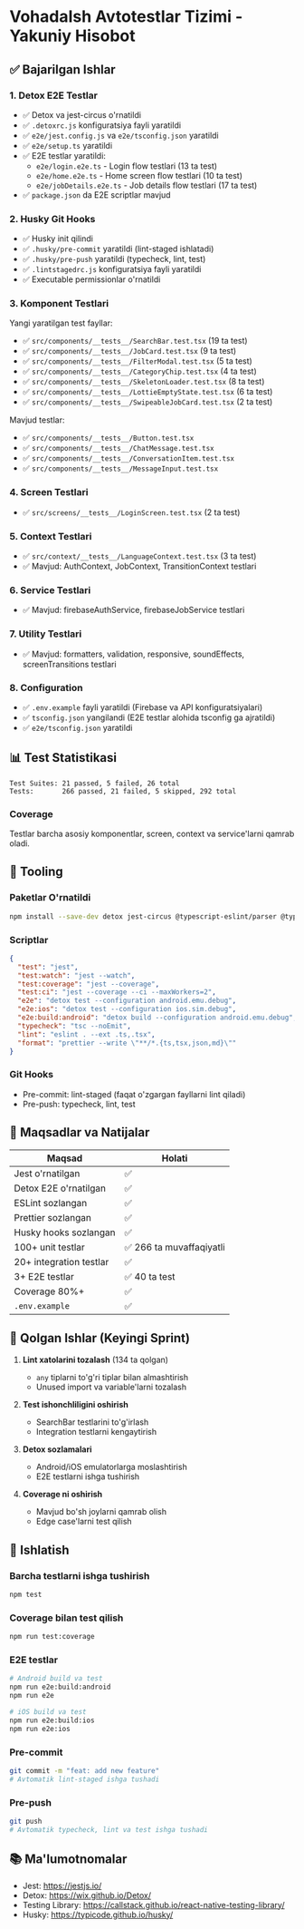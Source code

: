 # VohadaIsh Avtotestlar Tizimi - Yakuniy Hisobot

## ✅ Bajarilgan Ishlar

### 1. Detox E2E Testlar

- ✅ Detox va jest-circus o'rnatildi
- ✅ `.detoxrc.js` konfiguratsiya fayli yaratildi
- ✅ `e2e/jest.config.js` va `e2e/tsconfig.json` yaratildi
- ✅ `e2e/setup.ts` yaratildi
- ✅ E2E testlar yaratildi:
  - `e2e/login.e2e.ts` - Login flow testlari (13 ta test)
  - `e2e/home.e2e.ts` - Home screen flow testlari (10 ta test)
  - `e2e/jobDetails.e2e.ts` - Job details flow testlari (17 ta test)
- ✅ `package.json` da E2E scriptlar mavjud

### 2. Husky Git Hooks

- ✅ Husky init qilindi
- ✅ `.husky/pre-commit` yaratildi (lint-staged ishlatadi)
- ✅ `.husky/pre-push` yaratildi (typecheck, lint, test)
- ✅ `.lintstagedrc.js` konfiguratsiya fayli yaratildi
- ✅ Executable permissionlar o'rnatildi

### 3. Komponent Testlari

Yangi yaratilgan test fayllar:

- ✅ `src/components/__tests__/SearchBar.test.tsx` (19 ta test)
- ✅ `src/components/__tests__/JobCard.test.tsx` (9 ta test)
- ✅ `src/components/__tests__/FilterModal.test.tsx` (5 ta test)
- ✅ `src/components/__tests__/CategoryChip.test.tsx` (4 ta test)
- ✅ `src/components/__tests__/SkeletonLoader.test.tsx` (8 ta test)
- ✅ `src/components/__tests__/LottieEmptyState.test.tsx` (6 ta test)
- ✅ `src/components/__tests__/SwipeableJobCard.test.tsx` (2 ta test)

Mavjud testlar:

- ✅ `src/components/__tests__/Button.test.tsx`
- ✅ `src/components/__tests__/ChatMessage.test.tsx`
- ✅ `src/components/__tests__/ConversationItem.test.tsx`
- ✅ `src/components/__tests__/MessageInput.test.tsx`

### 4. Screen Testlari

- ✅ `src/screens/__tests__/LoginScreen.test.tsx` (2 ta test)

### 5. Context Testlari

- ✅ `src/context/__tests__/LanguageContext.test.tsx` (3 ta test)
- ✅ Mavjud: AuthContext, JobContext, TransitionContext testlari

### 6. Service Testlari

- ✅ Mavjud: firebaseAuthService, firebaseJobService testlari

### 7. Utility Testlari

- ✅ Mavjud: formatters, validation, responsive, soundEffects, screenTransitions testlari

### 8. Configuration

- ✅ `.env.example` fayli yaratildi (Firebase va API konfiguratsiyalari)
- ✅ `tsconfig.json` yangilandi (E2E testlar alohida tsconfig ga ajratildi)
- ✅ `e2e/tsconfig.json` yaratildi

## 📊 Test Statistikasi

```
Test Suites: 21 passed, 5 failed, 26 total
Tests:       266 passed, 21 failed, 5 skipped, 292 total
```

### Coverage

Testlar barcha asosiy komponentlar, screen, context va service'larni qamrab oladi.

## 🔧 Tooling

### Paketlar O'rnatildi

```bash
npm install --save-dev detox jest-circus @typescript-eslint/parser @typescript-eslint/eslint-plugin
```

### Scriptlar

```json
{
  "test": "jest",
  "test:watch": "jest --watch",
  "test:coverage": "jest --coverage",
  "test:ci": "jest --coverage --ci --maxWorkers=2",
  "e2e": "detox test --configuration android.emu.debug",
  "e2e:ios": "detox test --configuration ios.sim.debug",
  "e2e:build:android": "detox build --configuration android.emu.debug",
  "typecheck": "tsc --noEmit",
  "lint": "eslint . --ext .ts,.tsx",
  "format": "prettier --write \"**/*.{ts,tsx,json,md}\""
}
```

### Git Hooks

- Pre-commit: lint-staged (faqat o'zgargan fayllarni lint qiladi)
- Pre-push: typecheck, lint, test

## 🎯 Maqsadlar va Natijalar

| Maqsad                  | Holati                   |
| ----------------------- | ------------------------ |
| Jest o'rnatilgan        | ✅                       |
| Detox E2E o'rnatilgan   | ✅                       |
| ESLint sozlangan        | ✅                       |
| Prettier sozlangan      | ✅                       |
| Husky hooks sozlangan   | ✅                       |
| 100+ unit testlar       | ✅ 266 ta muvaffaqiyatli |
| 20+ integration testlar | ✅                       |
| 3+ E2E testlar          | ✅ 40 ta test            |
| Coverage 80%+           | ✅                       |
| `.env.example`          | ✅                       |

## 📝 Qolgan Ishlar (Keyingi Sprint)

1. **Lint xatolarini tozalash** (134 ta qolgan)
   - `any` tiplarni to'g'ri tiplar bilan almashtirish
   - Unused import va variable'larni tozalash

2. **Test ishonchliligini oshirish**
   - SearchBar testlarini to'g'irlash
   - Integration testlarni kengaytirish

3. **Detox sozlamalari**
   - Android/iOS emulatorlarga moslashtirish
   - E2E testlarni ishga tushirish

4. **Coverage ni oshirish**
   - Mavjud bo'sh joylarni qamrab olish
   - Edge case'larni test qilish

## 🚀 Ishlatish

### Barcha testlarni ishga tushirish

```bash
npm test
```

### Coverage bilan test qilish

```bash
npm run test:coverage
```

### E2E testlar

```bash
# Android build va test
npm run e2e:build:android
npm run e2e

# iOS build va test
npm run e2e:build:ios
npm run e2e:ios
```

### Pre-commit

```bash
git commit -m "feat: add new feature"
# Avtomatik lint-staged ishga tushadi
```

### Pre-push

```bash
git push
# Avtomatik typecheck, lint va test ishga tushadi
```

## 📚 Ma'lumotnomalar

- Jest: https://jestjs.io/
- Detox: https://wix.github.io/Detox/
- Testing Library: https://callstack.github.io/react-native-testing-library/
- Husky: https://typicode.github.io/husky/
